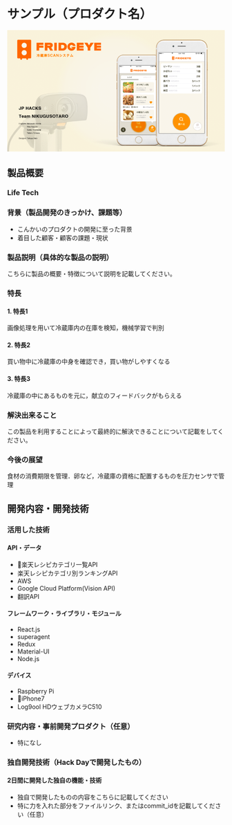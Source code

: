 # サンプル（プロダクト名）

[![Product Name](image.png)](https://www.youtube.com/watch?v=G5rULR53uMk)

## 製品概要
### Life Tech

### 背景（製品開発のきっかけ、課題等）
- こんかいのプロダクトの開発に至った背景
- 着目した顧客・顧客の課題・現状

### 製品説明（具体的な製品の説明）
こちらに製品の概要・特徴について説明を記載してください。

### 特長

#### 1. 特長1
画像処理を用いて冷蔵庫内の在庫を検知，機械学習で判別
#### 2. 特長2
買い物中に冷蔵庫の中身を確認でき，買い物がしやすくなる
#### 3. 特長3
冷蔵庫の中にあるものを元に，献立のフィードバックがもらえる
### 解決出来ること
この製品を利用することによって最終的に解決できることについて記載をしてください。

### 今後の展望
食材の消費期限を管理．卵など，冷蔵庫の資格に配置するものを圧力センサで管理


## 開発内容・開発技術
### 活用した技術
#### API・データ
* 楽天レシピカテゴリ一覧API
* 楽天レシピカテゴリ別ランキングAPI
* AWS
* Google Cloud Platform(Vision API)
* 翻訳API

#### フレームワーク・ライブラリ・モジュール
* React.js
* superagent
* Redux
* Material-UI
* Node.js

#### デバイス
* Raspberry Pi
* iPhone7
* Log9ool HDウェブカメラC510 

### 研究内容・事前開発プロダクト（任意）
* 特になし


### 独自開発技術（Hack Dayで開発したもの）
#### 2日間に開発した独自の機能・技術
* 独自で開発したものの内容をこちらに記載してください
* 特に力を入れた部分をファイルリンク、またはcommit_idを記載してください（任意）
